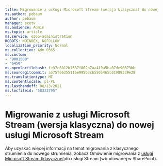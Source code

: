 ```yaml
---
title: Migrowanie z usługi Microsoft Stream (wersja klasyczna) do nowej usługi Microsoft Stream
ms.author: pebaum
author: pebaum
manager: scotv
ms.audience: Admin
ms.topic: article
ms.service: o365-administration
ROBOTS: NOINDEX, NOFOLLOW
localization_priority: Normal
ms.collection: Adm_O365
ms.custom:
- "9001508"
- "6450"
ms.openlocfilehash: fe37c6012b1587f802b7aa410a5ba07de90673bb
ms.sourcegitcommit: ab75f66355116e995b3cb5505465b31989339e28
ms.translationtype: MT
ms.contentlocale: pl-PL
ms.lasthandoff: 08/13/2021
ms.locfileid: "58322795"
---
```

# <a name="migrate-from-microsoft-stream-classic-to-the-new-microsoft-stream"></a>Migrowanie z usługi Microsoft Stream (wersja klasyczna) do nowej usługi Microsoft Stream

Aby uzyskać więcej informacji na temat migrowania z klasycznego strumienia do nowego strumienia, zobacz Omówienie migrowania z [usługi Microsoft Stream (klasycznej)](https://docs.microsoft.com/stream/streamnew/stream-classic-to-new-migration-overview)do usługi Stream (wbudowanej w SharePoint).